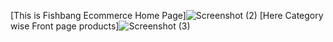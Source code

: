 [This is Fishbang Ecommerce Home Page]![Screenshot (2)](https://user-images.githubusercontent.com/103081646/175826276-45f0997a-85bf-4bf1-8b7a-6c84549945a3.png)
[Here Category wise Front page products]![Screenshot (3)](https://user-images.githubusercontent.com/103081646/175826652-7ceb9ded-fa2e-401c-8ea2-5cde530f0c0a.png)

